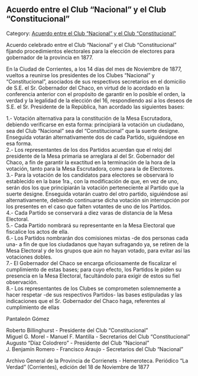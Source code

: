 ## Acuerdo entre el Club “Nacional” y el Club “Constitucional”

Category: [Acuerdo entre el Club “Nacional” y el Club “Constitucional”](http://descubrircorrientes.com.ar/2012/index.php/4526-historia-desde-1814-hasta-la-guerra-de-la-triple-alianza/documentos-oficiales-de-la-provincia-de-corrientes/acuerdo-entre-el-club-nacional-y-el-club-constitucional)

Acuerdo celebrado entre el Club “Nacional” y el Club “Constitucional” fijando procedimientos electorales para la elección de electores para gobernador de la provincia en 1877.

En la Ciudad de Corrientes, a los 14 días del mes de Noviembre de 1877, vueltos a reunirse los presidentes de los Clubes “Nacional” y “Constitucional”, asociados de sus respectivos secretarios en el domicilio de S.E. el Sr. Gobernador del Chaco, en virtud de lo acordado en la conferencia anterior con el propósito de garantir en lo posible el orden, la verdad y la legalidad de la elección del 16, respondiendo así a los deseos de S.E. el Sr. Presidente de la República, han acordado las siguientes bases:

1.- Votación alternativa para la constitución de la Mesa Escrutadora, debiendo verificarse en esta forma: principiará la votación un ciudadano, sea del Club “Nacional” sea del “Constitucional” que la suerte designe. Enseguida votarán alternativamente dos de cada Partido, siguiéndose en esa forma.  
2.- Los representantes de los dos Partidos acuerdan que el reloj del presidente de la Mesa primaria se arreglara al del Sr. Gobernador del Chaco, a fin de garantir la exactitud en la terminación de la hora de la votación, tanto para la Mesa Escrutadora, como para la de Electores.  
3.- Para la votación de los candidatos para electores se observará lo establecido en la base 1ra., con la modificación de que, en vez de uno, serán dos los que principiarán la votación perteneciente al Partido que la suerte designe. Enseguida votarán cuatro del otro partido, siguiéndose así alternativamente, debiendo continuarse dicha votación sin interrupción por los presentes en el caso que falten votantes de uno de los Partidos.  
4.- Cada Partido se conservará a diez varas de distancia de la Mesa Electoral.  
5.- Cada Partido nombrará su representante en la Mesa Electoral que fiscalice los actos de ella.  
6.- Los Partidos nombrarán dos comisiones mixtas -de dos personas cada una- a fin de que los ciudadanos que hayan sufragando ya, se retiren de la Mesa Electoral y de los grupos que aún no hayan votado, para evitar así las votaciones dobles.  
7.- El Gobernador del Chaco se encarga oficiosamente de fiscalizar el cumplimiento de estas bases; para cuyo efecto, los Partidos le piden su presencia en la Mesa Electoral, facultándolo para exigir de estos su fiel observación.  
8.- Los representantes de los Clubes se comprometen solemnemente a hacer respetar -de sus respectivos Partidos- las bases estipuladas y las indicaciones que el Sr. Gobernador del Chaco haga, referentes al cumplimiento de ellas

Pantaleón Gómez

Roberto Billinghurst - Presidente del Club “Constitucional”  
Miguel G. Morel - Manuel F. Mantilla - Secretarios del Club “Constitucional”  
Augusto “Díaz Colodrero” - Presidente del Club “Nacional”  
J. Benjamín Romero - Francisco Araujo - Secretarios del Club “Nacional”

Archivo General de la Provincia de Corrienets - Hemeroteca. Periódico “La Verdad” (Corrientes), edición del 18 de Noviembre de 1877